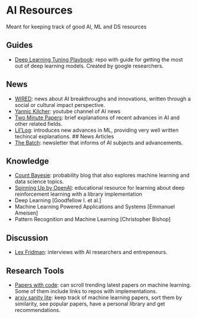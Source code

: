 # AI Resources

Meant for keeping track of good AI, ML and DS resources

## Guides

- [Deep Learning Tuning Playbook](https://github.com/google-research/tuning_playbook#choosing-the-optimizer): repo with guide for getting the most out of deep learning models. Created by google researchers.

## News

- [WIRED](https://www.wired.com/tag/artificial-intelligence/): news about AI breakthroughs and innovations, written through a social or cultural impact perspective.
- [Yannic Kilcher](https://www.youtube.com/c/YannicKilcher):  youtube channel of AI news
- [Two Minute Papers](https://www.youtube.com/c/K%C3%A1rolyZsolnai): brief explanations of recent advances in AI and other related fields.
- [Lil’Log](https://lilianweng.github.io/): introduces new advances in ML, providing very well written techincal explanations. ## News Articles
- [The Batch](https://www.deeplearning.ai/the-batch/): newsletter that informs of AI subjects and advancements.

## Knowledge

- [Count Bayesie](https://www.countbayesie.com/): probability blog that also explores machine learning and data science topics.
- [Spinning Up by OpenAI](https://spinningup.openai.com/en/latest/user/introduction.html): educational resource for learning about deep reinforcement learning with a library implementation
- Deep Learning [Goodfellow I. et al.]
- Machine Learning Powered Applications and Systems [Emmanuel Ameisen]
- Pattern Recognition and Machine Learning [Christopher Bishop]

## Discussion

- [Lex Fridman](https://lexfridman.com/): interviews with AI researchers and entrepeneurs.

## Research Tools

- [Papers with code](https://paperswithcode.com/): can scroll trending latest papers on machine learning. Some of them include links to repos with implementations.
- [arxiv sanity lite](https://arxiv-sanity-lite.com/): keep track of machine learning papers, sort them by similarity, see popular papers, have a personal library and get recommendations.

